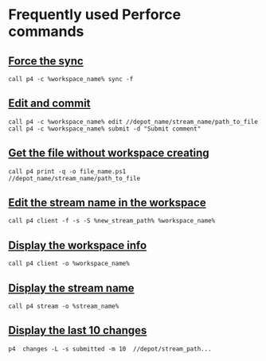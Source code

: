 # Frequently used Perforce commands

## [Force the sync](https://www.perforce.com/manuals/v15.1/cmdref/p4_sync.html)
```
call p4 -c %workspace_name% sync -f
```
## [Edit and commit](https://www.perforce.com/manuals/v15.1/cmdref/p4_edit.html)
```
call p4 -c %workspace_name% edit //depot_name/stream_name/path_to_file
call p4 -c %workspace_name% submit -d "Submit comment"
```
## [Get the file without workspace creating](https://www.perforce.com/manuals/v15.1/cmdref/p4_print.html)
```
call p4 print -q -o file_name.ps1 //depot_name/stream_name/path_to_file
```
## [Edit the stream name in the workspace](https://www.perforce.com/manuals/v15.1/cmdref/p4_client.html)
```
call p4 client -f -s -S %new_stream_path% %workspace_name%
```
## [Display the workspace info](https://www.perforce.com/manuals/v15.1/cmdref/p4_client.html)
```
call p4 client -o %workspace_name%
```
## [Display the stream name](https://www.perforce.com/manuals/v15.1/cmdref/p4_stream.html)
```
call p4 stream -o %stream_name%
```
## [Display the last 10 changes](https://www.perforce.com/manuals/v15.1/cmdref/p4_changes.html)
```
p4  changes -L -s submitted -m 10  //depot/stream_path...
```
